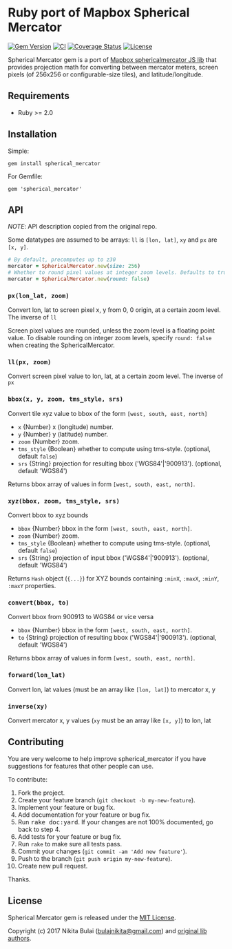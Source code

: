 # Ruby port of Mapbox Spherical Mercator
[![Gem Version](https://badge.fury.io/rb/spherical_mercator.svg)](http://badge.fury.io/rb/spherical_mercator)
[![CI](https://github.com/nbulaj/spherical_mercator/actions/workflows/ci.yml/badge.svg)](https://github.com/nbulaj/spherical_mercator/actions/workflows/ci.yml)
[![Coverage Status](https://coveralls.io/repos/github/nbulaj/spherical_mercator/badge.svg)](https://coveralls.io/github/nbulaj/spherical_mercator)
[![License](http://img.shields.io/badge/license-MIT-brightgreen.svg)](#license)

Spherical Mercator gem is a port of [Mapbox sphericalmercator JS lib](https://github.com/mapbox/sphericalmercator) that provides projection math
for converting between mercator meters, screen pixels (of 256x256 or configurable-size tiles), and latitude/longitude.

## Requirements

* Ruby >= 2.0

## Installation

Simple:

`gem install spherical_mercator`

For Gemfile:

`gem 'spherical_mercator'`

## API

_NOTE_: API description copied from the original repo.

Some datatypes are assumed to be arrays: `ll` is `[lon, lat]`, `xy` and `px` are
`[x, y]`.

```ruby
# By default, precomputes up to z30
mercator = SphericalMercator.new(size: 256)
# Whether to round pixel values at integer zoom levels. Defaults to true.
mercator = SphericalMercator.new(round: false)
```

### `px(lon_lat, zoom)`

Convert lon, lat to screen pixel x, y from 0, 0 origin, at a certain zoom level.
The inverse of `ll`

Screen pixel values are rounded, unless the zoom level is a floating point value. To disable rounding on integer zoom levels, specify `round: false` when creating the SphericalMercator.

### `ll(px, zoom)`

Convert screen pixel value to lon, lat, at a certain zoom level. The inverse
of `px`

### `bbox(x, y, zoom, tms_style, srs)`

Convert tile xyz value to bbox of the form `[west, south, east, north]`

* `x` {Number} x (longitude) number.
* `y` {Number} y (latitude) number.
* `zoom` {Number} zoom.
* `tms_style` {Boolean} whether to compute using tms-style. (optional, default `false`)
* `srs` {String} projection for resulting bbox ('WGS84'|'900913'). (optional, default 'WGS84')

Returns bbox array of values in form `[west, south, east, north]`.

### `xyz(bbox, zoom, tms_style, srs)`

Convert bbox to xyz bounds

* `bbox` {Number} bbox in the form `[west, south, east, north]`.
* `zoom` {Number} zoom.
* `tms_style` {Boolean} whether to compute using tms-style. (optional, default `false`)
* `srs` {String} projection of input bbox ('WGS84'|'900913'). (optional, default 'WGS84')

Returns `Hash` object (`{...}`) for XYZ bounds containing `:minX`, `:maxX`, `:minY`, `:maxY` properties.

### `convert(bbox, to)`

Convert bbox from 900913 to WGS84 or vice versa

* `bbox` {Number} bbox in the form `[west, south, east, north]`.
* `to` {String} projection of resulting bbox ('WGS84'|'900913'). (optional, default 'WGS84')

Returns bbox array of values in form `[west, south, east, north]`.

### `forward(lon_lat)`

Convert lon, lat values (must be an array like `[lon, lat]`) to mercator x, y

### `inverse(xy)`

Convert mercator x, y values (`xy` must be an array like `[x, y]`) to lon, lat

## Contributing

You are very welcome to help improve spherical_mercator if you have suggestions for features that other people can use.

To contribute:

1. Fork the project.
2. Create your feature branch (`git checkout -b my-new-feature`).
3. Implement your feature or bug fix.
4. Add documentation for your feature or bug fix.
5. Run <tt>rake doc:yard</tt>. If your changes are not 100% documented, go back to step 4.
6. Add tests for your feature or bug fix.
7. Run `rake` to make sure all tests pass.
8. Commit your changes (`git commit -am 'Add new feature'`).
9. Push to the branch (`git push origin my-new-feature`).
10. Create new pull request.

Thanks.

## License

Spherical Mercator gem is released under the [MIT License](http://www.opensource.org/licenses/MIT).

Copyright (c) 2017 Nikita Bulai (bulajnikita@gmail.com) and [original lib authors](https://github.com/mapbox/sphericalmercator/graphs/contributors).
